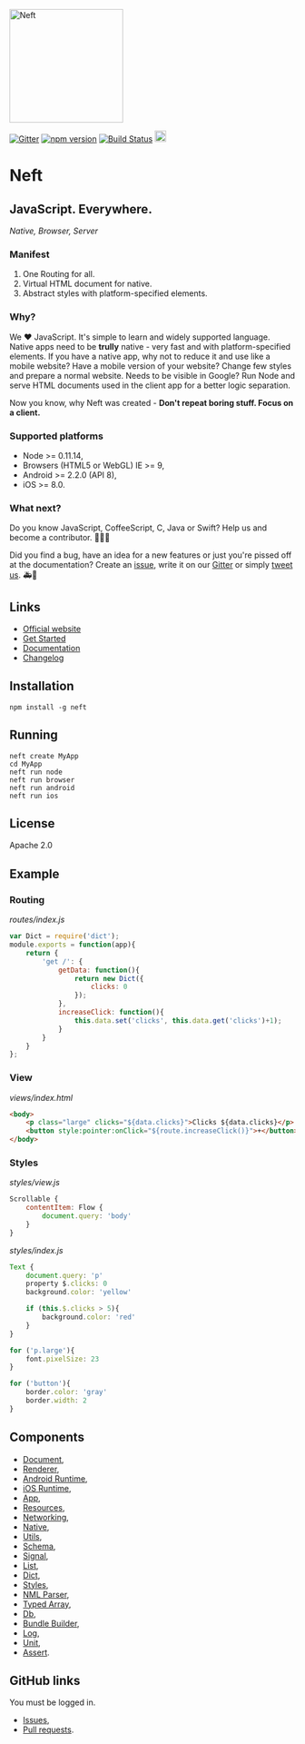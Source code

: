 <a href="http://www.neft.io"><img src="http://www.neft.io/static/images/neft-white.svg" alt="Neft" width="200"></a>

[![Gitter](https://img.shields.io/gitter/room/nwjs/nw.js.svg)](https://gitter.im/Neft-io/neft)
[![npm version](https://badge.fury.io/js/neft.svg)](https://badge.fury.io/js/neft)
[![Build Status](https://travis-ci.org/Neft-io/neft.svg?branch=master)](https://travis-ci.org/Neft-io/neft)
<a href="https://twitter.com/neft_io"><img src="https://g.twimg.com/about/feature-corporate/image/followbutton.png" alt="Twitter" height="20" /></a>

# Neft

## JavaScript. Everywhere.

*Native, Browser, Server*

### Manifest

1. One Routing for all.
2. Virtual HTML document for native.
3. Abstract styles with platform-specified elements.

### Why?

We ❤ ️JavaScript. It's simple to learn and widely supported language.
Native apps need to be **trully** native - very fast and with platform-specified elements.
If you have a native app, why not to reduce it and use like a mobile website?
Have a mobile version of your website? Change few styles and prepare a normal website.
Needs to be visible in Google? Run Node and serve HTML documents used in the client app for a better logic separation.

Now you know, why Neft was created - **Don't repeat boring stuff. Focus on a client.**

### Supported platforms

- Node >= 0.11.14,
- Browsers (HTML5 or WebGL) IE >= 9,
- Android >= 2.2.0 (API 8),
- iOS >= 8.0.

### What next?

Do you know JavaScript, CoffeeScript, C, Java or Swift? Help us and become a contributor. 🚀😃😎

Did you find a bug, have an idea for a new features or just you're pissed off at the documentation? Create an [issue](https://github.com/Neft-io/neft/issues), write it on our [Gitter](https://gitter.im/Neft-io/neft) or simply [tweet us](https://twitter.com/neft_io). 🚑💉

## Links

- [Official website](http://www.neft.io/)
- [Get Started](http://www.neft.io/get-started/index.md)
- [Documentation](http://www.neft.io/docs/app/index.coffee.md)
- [Changelog](https://github.com/Neft-io/neft-cli/blob/master/CHANGELOG.md)

## Installation

```
npm install -g neft
```

## Running

```
neft create MyApp
cd MyApp
neft run node
neft run browser
neft run android
neft run ios
```

## License

Apache 2.0

## Example

### Routing

*routes/index.js*

```javascript
var Dict = require('dict');
module.exports = function(app){
    return {
        'get /': {
            getData: function(){
                return new Dict({
                    clicks: 0
                });
            },
            increaseClick: function(){
                this.data.set('clicks', this.data.get('clicks')+1);
            }
        }
    }
};
```

### View

*views/index.html*

```html
<body>
    <p class="large" clicks="${data.clicks}">Clicks ${data.clicks}</p>
    <button style:pointer:onClick="${route.increaseClick()}">+</button>
</body>
```

### Styles

*styles/view.js*

```javascript
Scrollable {
    contentItem: Flow {
        document.query: 'body'
    }
}
```

*styles/index.js*

```javascript
Text {
    document.query: 'p'
    property $.clicks: 0
    background.color: 'yellow'

    if (this.$.clicks > 5){
        background.color: 'red'
    }
}

for ('p.large'){
    font.pixelSize: 23
}

for ('button'){
    border.color: 'gray'
    border.width: 2
}
```

## Components

- [Document](https://github.com/Neft-io/neft-document),
- [Renderer](https://github.com/Neft-io/neft-renderer),
- [Android Runtime](https://github.com/Neft-io/neft-android-runtime),
- [iOS Runtime](https://github.com/Neft-io/neft-ios-runtime),
- [App](https://github.com/Neft-io/neft-app),
- [Resources](https://github.com/Neft-io/neft-resources),
- [Networking](https://github.com/Neft-io/neft-networking),
- [Native](https://github.com/Neft-io/neft-native),
- [Utils](https://github.com/Neft-io/neft-utils),
- [Schema](https://github.com/Neft-io/neft-schema),
- [Signal](https://github.com/Neft-io/neft-signal),
- [List](https://github.com/Neft-io/neft-list),
- [Dict](https://github.com/Neft-io/neft-dict),
- [Styles](https://github.com/Neft-io/neft-styles),
- [NML Parser](https://github.com/Neft-io/neft-nml-parser),
- [Typed Array](https://github.com/Neft-io/neft-typed-array),
- [Db](https://github.com/Neft-io/neft-db),
- [Bundle Builder](https://github.com/Neft-io/neft-bundle-builder),
- [Log](https://github.com/Neft-io/neft-log),
- [Unit](https://github.com/Neft-io/neft-unit),
- [Assert](https://github.com/Neft-io/neft-assert).

## GitHub links

You must be logged in.

- [Issues](https://github.com/issues?q=is%3Aissue+user%3ANeft-io+is%3Aopen),
- [Pull requests](https://github.com/issues?utf8=%E2%9C%93&q=is%3Apr+user%3ANeft-io+is%3Aopen+).
